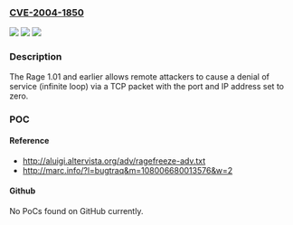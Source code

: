 ### [CVE-2004-1850](https://cve.mitre.org/cgi-bin/cvename.cgi?name=CVE-2004-1850)
![](https://img.shields.io/static/v1?label=Product&message=n%2Fa&color=blue)
![](https://img.shields.io/static/v1?label=Version&message=n%2Fa&color=blue)
![](https://img.shields.io/static/v1?label=Vulnerability&message=n%2Fa&color=brighgreen)

### Description

The Rage 1.01 and earlier allows remote attackers to cause a denial of service (infinite loop) via a TCP packet with the port and IP address set to zero.

### POC

#### Reference
- http://aluigi.altervista.org/adv/ragefreeze-adv.txt
- http://marc.info/?l=bugtraq&m=108006680013576&w=2

#### Github
No PoCs found on GitHub currently.

